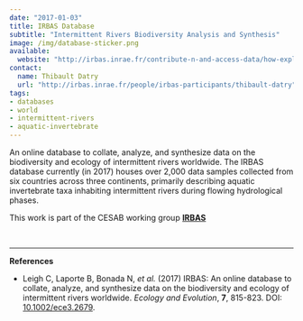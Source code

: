 ```yaml
---
date: "2017-01-03"
title: IRBAS Database
subtitle: "Intermittent Rivers Biodiversity Analysis and Synthesis"
image: /img/database-sticker.png
available:
  website: "http://irbas.inrae.fr/contribute-n-and-access-data/how-explore-irbas-database"
contact:
  name: Thibault Datry
  url: "http://irbas.inrae.fr/people/irbas-participants/thibault-datry"
tags:
- databases
- world
- intermittent-rivers
- aquatic-invertebrate
---
```


An online database to collate, analyze, and synthesize data on the biodiversity and ecology of intermittent rivers worldwide. The IRBAS database currently (in 2017) houses over 2,000 data samples collected from six countries across three continents, primarily describing aquatic invertebrate taxa inhabiting intermittent rivers during flowing hydrological phases.

This work is part of the CESAB working group [**IRBAS**](https://www.fondationbiodiversite.fr/en/the-frb-in-action/programs-and-projects/le-cesab/irbas/)

<!--more-->

<br />
<hr />

**References**

- Leigh C, Laporte B, Bonada N, _et al._ (2017) IRBAS: An online database to collate, analyze, and synthesize data on the biodiversity and ecology of intermittent rivers worldwide. _Ecology and Evolution_, **7**, 815-823. DOI: [10.1002/ece3.2679](https://doi.org/10.1002/ece3.2679).
